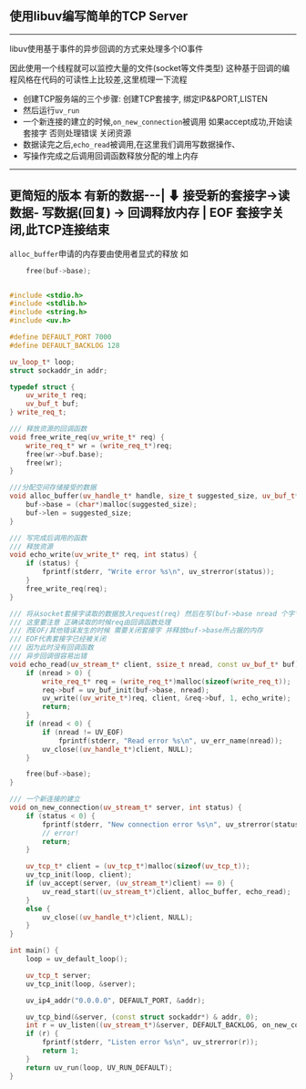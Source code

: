 ## 使用libuv编写简单的TCP Server

-------------------------
libuv使用基于事件的异步回调的方式来处理多个IO事件

因此使用一个线程就可以监控大量的文件(socket等文件类型)
这种基于回调的编程风格在代码的可读性上比较差,这里梳理一下流程

- 创建TCP服务端的三个步骤: 创建TCP套接字, 绑定IP&&PORT,LISTEN
- 然后运行`uv_run`
- 一个新连接的建立的时候,`on_new_connection`被调用 如果accept成功,开始读套接字 否则处理错误 关闭资源
- 数据读完之后,`echo_read`被调用,在这里我们调用写数据操作、
- 写操作完成之后调用回调函数释放分配的堆上内存

--------------------------------
更简短的版本
	有新的数据---|
				⬇
接受新的套接字->读数据- 写数据(回复) -> 回调释放内存
				|
				EOF 套接字关闭,此TCP连接结束
-----------------------------

`alloc_buffer`申请的内存要由使用者显式的释放
如
```c++
	free(buf->base);
```

```c++

#include <stdio.h>
#include <stdlib.h>
#include <string.h>
#include <uv.h>

#define DEFAULT_PORT 7000
#define DEFAULT_BACKLOG 128

uv_loop_t* loop;
struct sockaddr_in addr;

typedef struct {
	uv_write_t req;
	uv_buf_t buf;
} write_req_t;

/// 释放资源的回调函数
void free_write_req(uv_write_t* req) {
	write_req_t* wr = (write_req_t*)req;
	free(wr->buf.base);
	free(wr);
}

///分配空间存储接受的数据
void alloc_buffer(uv_handle_t* handle, size_t suggested_size, uv_buf_t* buf) {
	buf->base = (char*)malloc(suggested_size);
	buf->len = suggested_size;
}

/// 写完成后调用的函数
/// 释放资源
void echo_write(uv_write_t* req, int status) {
	if (status) {
		fprintf(stderr, "Write error %s\n", uv_strerror(status));
	}
	free_write_req(req);
}

/// 将从socket套接字读取的数据放入request(req) 然后在写(buf->base nread 个字节)后 调用回调函数检查状态 释放req占用的内存
/// 这里要注意 正确读取的时候req由回调函数处理
/// 而EOF/其他错误发生的时候 需要关闭套接字 并释放buf->base所占据的内存
/// EOF代表套接字已经被关闭
/// 因为此时没有回调函数
/// 异步回调很容易出错
void echo_read(uv_stream_t* client, ssize_t nread, const uv_buf_t* buf) {
	if (nread > 0) {
		write_req_t* req = (write_req_t*)malloc(sizeof(write_req_t));
		req->buf = uv_buf_init(buf->base, nread);
		uv_write((uv_write_t*)req, client, &req->buf, 1, echo_write);
		return;
	}
	if (nread < 0) {
		if (nread != UV_EOF)
			fprintf(stderr, "Read error %s\n", uv_err_name(nread));
		uv_close((uv_handle_t*)client, NULL);
	}

	free(buf->base);
}

/// 一个新连接的建立
void on_new_connection(uv_stream_t* server, int status) {
	if (status < 0) {
		fprintf(stderr, "New connection error %s\n", uv_strerror(status));
		// error!
		return;
	}

	uv_tcp_t* client = (uv_tcp_t*)malloc(sizeof(uv_tcp_t));
	uv_tcp_init(loop, client);
	if (uv_accept(server, (uv_stream_t*)client) == 0) {
		uv_read_start((uv_stream_t*)client, alloc_buffer, echo_read);
	}
	else {
		uv_close((uv_handle_t*)client, NULL);
	}
}

int main() {
	loop = uv_default_loop();

	uv_tcp_t server;
	uv_tcp_init(loop, &server);

	uv_ip4_addr("0.0.0.0", DEFAULT_PORT, &addr);

	uv_tcp_bind(&server, (const struct sockaddr*) & addr, 0);
	int r = uv_listen((uv_stream_t*)&server, DEFAULT_BACKLOG, on_new_connection);
	if (r) {
		fprintf(stderr, "Listen error %s\n", uv_strerror(r));
		return 1;
	}
	return uv_run(loop, UV_RUN_DEFAULT);
}
```